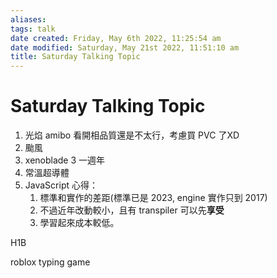 ```yaml
---
aliases: 
tags: talk 
date created: Friday, May 6th 2022, 11:25:54 am
date modified: Saturday, May 21st 2022, 11:51:10 am
title: Saturday Talking Topic
---
```


# Saturday Talking Topic

1. 光焰 amibo 看開相品質還是不太行，考慮買 PVC 了XD
2. 颱風
3. xenoblade 3 一週年
4. 常溫超導體
5. JavaScript 心得：
	1. 標準和實作的差距(標準已是 2023, engine 實作只到 2017)
	2. 不過近年改動較小，且有 transpiler 可以先**享受**
	3. 學習起來成本較低。


H1B

roblox typing game